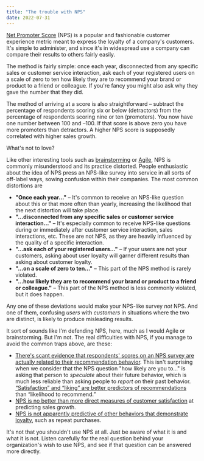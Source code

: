 ```yaml
---
title: "The trouble with NPS"
date: 2022-07-31
---
```


[Net Promoter Score](https://www.qualtrics.com/experience-management/customer/net-promoter-score/) (NPS) is a popular and fashionable customer experience metric meant to express the loyalty of a company's customers. It's simple to administer, and since it's in widespread use a company can compare their results to others fairly easily.

The method is fairly simple: once each year, disconnected from any specific sales or customer service interaction, ask each of your registered users on a scale of zero to ten how likely they are to recommend your brand or product to a friend or colleague. If you're fancy you might also ask why they gave the number that they did.

The method of arriving at a score is also straightforward – subtract the percentage of respondents scoring six or below (detractors) from the percentage of respondents scoring nine or ten (promoters). You now have one number between 100 and –100. If that score is above zero you have more promoters than detractors. A higher NPS score is supposedly correlated with higher sales growth.

What's not to love?

Like other interesting tools such as [brainstorming](https://www.strategicinsights.biz/if-i-had-a-hammer-brainstorming-misunderstood/) or [Agile](https://www.computer.org/csdl/magazine/it/2022/02/09770437/1D9Gc1bNUNW), NPS is commonly misunderstood and its practice distorted. People enthusiastic about the idea of NPS press an NPS-like survey into service in all sorts of off-label ways, sowing confusion within their companies. The most common distortions are

- **"Once each year…"** – It's common to receive an NPS-like question about this or that more often than yearly, increasing the likelihood that the next distortion will take place.
- **"…disconnected from any specific sales or customer service interaction…"** – It's especially common to receive NPS-like questions during or immediately after customer service interaction, sales interactions, etc. These are not NPS, as they are heavily influenced by the quality of a specific interaction.
- **"…ask each of your registered users…"** – If your users are not your customers, asking about user loyalty will garner different results than asking about customer loyalty.
- **"…on a scale of zero to ten…"** – This part of the NPS method is rarely violated.
- **"…how likely they are to recommend your brand or product to a friend or colleague."** – This part of the NPS method is less commonly violated, but it does happen.

Any one of these deviations would make your NPS-like survey _not_ NPS. And one of them, confusing _users_ with _customers_ in situations where the two are distinct, is likely to produce misleading results.

It sort of sounds like I'm defending NPS, here, much as I would Agile or brainstorming. But I'm not. The real difficulties with NPS, if you manage to avoid the common traps above, are these:

- [There's scant evidence that respondents' scores on an NPS survey are actually related to their recommendation behavior](https://hbr.org/2019/10/where-net-promoter-score-goes-wrong). This isn't surprising when we consider that the NPS question "how likely are you to…" is asking that person to _speculate_ about their future behavior, which is much less reliable than asking people to _report on_ their past behavior. [“Satisfaction” and “liking” are better predictors of recommendations](https://measuringu.com/article-summaries/measuring-customer-satisfaction-and-loyalty-improving-the-net-promoter-score/) than “likelihood to recommend.”
- [NPS is no better than more direct measures of customer satisfaction](https://journals.sagepub.com/doi/10.1509/jmkg.71.3.039) at predicting sales growth.
- [NPS is not apparently predictive of other behaviors that demonstrate loyalty](https://www.amazon.com/Customer-Satisfaction-customer-experience-customers/dp/0955416116), such as repeat purchases.

It's not that you shouldn't use NPS at all. Just be aware of what it is and what it is not. Listen carefully for the real question behind your organization's wish to use NPS, and see if that question can be answered more directly.
